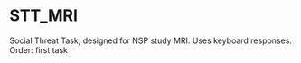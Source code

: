 # STT_MRI
Social Threat Task, designed for NSP study MRI. Uses keyboard responses. Order: first task
